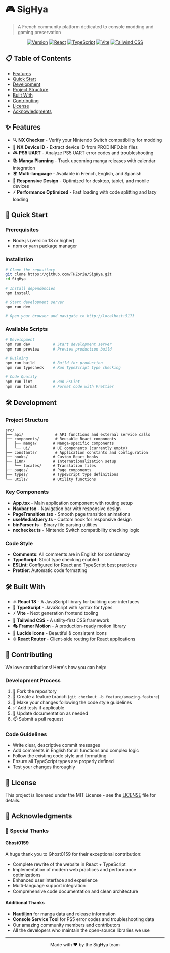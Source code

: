 # 🎮 SigHya

> A French community platform dedicated to console modding and gaming preservation

<div align="center">

[![Version](https://img.shields.io/badge/version-2.1.9-blue.svg)](https://github.com/THZoria/SigHya)
[![React](https://img.shields.io/badge/React-18.3.1-blue.svg)](https://reactjs.org/)
[![TypeScript](https://img.shields.io/badge/TypeScript-5.5.3-blue.svg)](https://www.typescriptlang.org/)
[![Vite](https://img.shields.io/badge/Vite-6.3.2-purple.svg)](https://vitejs.dev/)
[![Tailwind CSS](https://img.shields.io/badge/Tailwind-3.4.1-38B2AC.svg)](https://tailwindcss.com/)

</div>

## 📋 Table of Contents

- [Features](#-features)
- [Quick Start](#-quick-start)
- [Development](#-development)
- [Project Structure](#-project-structure)
- [Built With](#️-built-with)
- [Contributing](#-contributing)
- [License](#-license)
- [Acknowledgments](#-acknowledgments)

## ✨ Features

- 🔍 **NX Checker** - Verify your Nintendo Switch compatibility for modding
- 🔑 **NX Device ID** - Extract device ID from PRODINFO.bin files
- 🎮 **PS5 UART** - Analyze PS5 UART error codes and troubleshooting
- 📚 **Manga Planning** - Track upcoming manga releases with calendar integration
- 🌍 **Multi-language** - Available in French, English, and Spanish
- 📱 **Responsive Design** - Optimized for desktop, tablet, and mobile devices
- ⚡ **Performance Optimized** - Fast loading with code splitting and lazy loading

## 🚀 Quick Start

### Prerequisites

- Node.js (version 18 or higher)
- npm or yarn package manager

### Installation

```bash
# Clone the repository
git clone https://github.com/THZoria/SigHya.git
cd SigHya

# Install dependencies
npm install

# Start development server
npm run dev

# Open your browser and navigate to http://localhost:5173
```

### Available Scripts

```bash
# Development
npm run dev          # Start development server
npm run preview      # Preview production build

# Building
npm run build        # Build for production
npm run typecheck    # Run TypeScript type checking

# Code Quality
npm run lint         # Run ESLint
npm run format       # Format code with Prettier
```

## 🛠️ Development

### Project Structure

```
src/
├── api/              # API functions and external service calls
├── components/       # Reusable React components
│   ├── manga/       # Manga-specific components
│   └── ui/          # UI components (currently empty)
├── constants/        # Application constants and configuration
├── hooks/           # Custom React hooks
├── i18n/            # Internationalization setup
│   └── locales/     # Translation files
├── pages/           # Page components
├── types/           # TypeScript type definitions
└── utils/           # Utility functions
```

### Key Components

- **App.tsx** - Main application component with routing setup
- **Navbar.tsx** - Navigation bar with responsive design
- **PageTransition.tsx** - Smooth page transition animations
- **useMediaQuery.ts** - Custom hook for responsive design
- **binParser.ts** - Binary file parsing utilities
- **nxchecker.ts** - Nintendo Switch compatibility checking logic

### Code Style

- **Comments**: All comments are in English for consistency
- **TypeScript**: Strict type checking enabled
- **ESLint**: Configured for React and TypeScript best practices
- **Prettier**: Automatic code formatting

## 🛠️ Built With

- ⚛️ **React 18** - A JavaScript library for building user interfaces
- 📘 **TypeScript** - JavaScript with syntax for types
- ⚡ **Vite** - Next generation frontend tooling
- 🎨 **Tailwind CSS** - A utility-first CSS framework
- 🎭 **Framer Motion** - A production-ready motion library
- 🎯 **Lucide Icons** - Beautiful & consistent icons
- 🌐 **React Router** - Client-side routing for React applications

## 🤝 Contributing

We love contributions! Here's how you can help:

### Development Process

1. 🍴 Fork the repository
2. 🌿 Create a feature branch (`git checkout -b feature/amazing-feature`)
3. 🔧 Make your changes following the code style guidelines
4. ✅ Add tests if applicable
5. 📝 Update documentation as needed
6. 📫 Submit a pull request

### Code Guidelines

- Write clear, descriptive commit messages
- Add comments in English for all functions and complex logic
- Follow the existing code style and formatting
- Ensure all TypeScript types are properly defined
- Test your changes thoroughly

## 📝 License

This project is licensed under the MIT License - see the [LICENSE](LICENSE) file for details.

## 💖 Acknowledgments

### 🌟 Special Thanks

#### Ghost0159
A huge thank you to Ghost0159 for their exceptional contribution:
- Complete rewrite of the website in React + TypeScript
- Implementation of modern web practices and performance optimizations
- Enhanced user interface and experience
- Multi-language support integration
- Comprehensive code documentation and clean architecture

#### Additional Thanks
- **Nautiljon** for manga data and release information
- **Console Service Tool** for PS5 error codes and troubleshooting data
- Our amazing community members and contributors
- All the developers who maintain the open-source libraries we use

---

<div align="center">
Made with ❤️ by the SigHya team
</div>